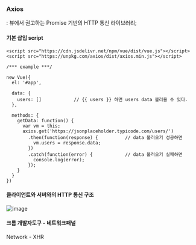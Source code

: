 ### Axios
: 뷰에서 권고하는 Promise 기반의 HTTP 통신 라이브러리; 

#### 기본 삽입 script
`<script src="https://cdn.jsdelivr.net/npm/vue/dist/vue.js"></script>` <br>
`<script src="https://unpkg.com/axios/dist/axios.min.js"></script>`
```
/*** example ***/

new Vue({
  el: '#app',
  
  data: {
    users: []            // {{ users }} 하면 users data 불러올 수 있다. 
  },
  
  methods: {
    getData: function() { 
      var vm = this;
      axios.get('https://jsonplaceholder.typicode.com/users/')
        .then(function(response) {          // data 불러오기 성공하면
          vm.users = response.data;
        })
        .catch(function(error) {            // data 불러오기 실패하면
          console.log(error);
        });
    }
  }
})
```

#### 클라이언트와 서버와의 HTTP 통신 구조
![image](https://user-images.githubusercontent.com/86991030/125542475-132f044e-b3d4-4b8b-980e-26ec2b3b5ab8.png)

#### 크롬 개발자도구 - 네트워크패널
Network - XHR
